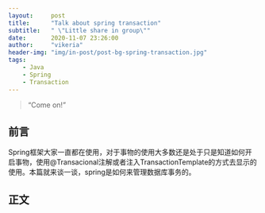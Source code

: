 ```yaml
---
layout:     post
title:      "Talk about spring transaction"
subtitle:   " \"Little share in group\""
date:       2020-11-07 23:26:00
author:     "vikeria"
header-img: "img/in-post/post-bg-spring-transaction.jpg"
tags:
    - Java
    - Spring
    - Transaction
---
```


> “Come on!”

## 前言
Spring框架大家一直都在使用，对于事物的使用大多数还是处于只是知道如何开启事物，使用@Transacional注解或者注入TransactionTemplate的方式去显示的使用。本篇就来谈一谈，spring是如何来管理数据库事务的。

## 正文

### 